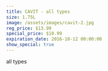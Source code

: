 ```yaml
---
title: CAVIT - all types
size: 1.75L
image: /assets/images/cavit-2.jpg
reg_price: $13.99
special_price: $10.99
expiration_date: 2016-10-12 00:00:00
show_special: true
---
```



all types